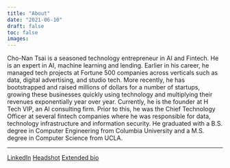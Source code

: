 ```yaml
---
title: "About"
date: "2021-06-10"
draft: false
toc: false
images:
---
```


Cho-Nan Tsai is a seasoned technology entrepreneur in AI and Fintech. He is an expert in AI, machine learning and lending. Earlier in his career, he managed tech projects at Fortune 500 companies across verticals such as data, digital advertising, and studio tech. More recently, he has bootstrapped and raised millions of dollars for a number of startups, growing these businesses quickly using technology and multiplying their revenues exponentially year over year. Currently, he is the founder at H Tech VIP, an AI consulting firm. Prior to this, he was the Chief Technology Officer at several fintech companies where he was responsible for data, technology infrastructure and information security. He graduated with a B.S. degree in Computer Engineering from Columbia University and a M.S. degree in Computer Science from UCLA.

---
[LinkedIn](https://www.linkedin.com/in/chonantsai/)
[Headshot](/img/about/chonantsai-bw-headshot.jpg)
[Extended bio](/bio/)

